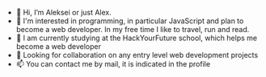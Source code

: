 - 👋 Hi, I’m Aleksei or just Alex.
- 👀 I'm interested in programming, in particular JavaScript and plan to become a web developer. In my free time I like to travel, run and read.
- 🌱 I am currently studying at the HackYourFuture school, which helps me become a web developer
- 💞️ Looking for collaboration on any entry level web development projects
- 📫 You can contact me by mail, it is indicated in the profile

<!---
ackudryavcev/ackudryavcev is a ✨ special ✨ repository because its `README.md` (this file) appears on your GitHub profile.
You can click the Preview link to take a look at your changes.
--->
